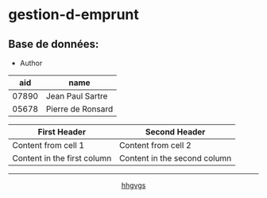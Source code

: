 # gestion-d-emprunt

## Base de données:
* Author


aid      | name 
------------ | -------------
07890        | Jean Paul Sartre
05678        | Pierre de Ronsard



First Header | Second Header
------------ | -------------
Content from cell 1 | Content from cell 2
Content in the first column | Content in the second column

------------------------------
<p align='center'>
  <a href=''> hhgvgs </a> 
 
</p>
